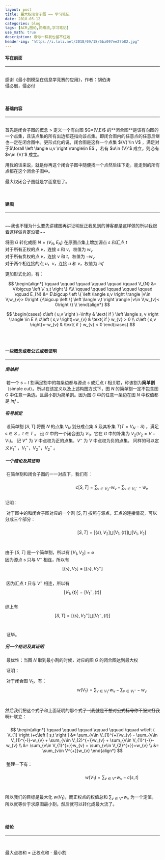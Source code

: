 ```yaml
---
layout: post
title: 最大权闭合子图 —— 学习笔记
date: 2018-05-12
categories: blog
tags: [ACM,图论,网络流,学习笔记]
use_math: true
description: 跟你一样我也留不住她
header-img: "https://i.loli.net/2018/09/18/5ba097ee27b82.jpg"
---
```



#### 写在前面
***
<br>
感谢《最小割模型在信息学竞赛的应用》，作者：胡伯涛<br>
侵必删，侵必付<br><br><br>

#### 基础内容
***
<br>
首先是闭合子图的概念
> 定义一个有向图 $G=(V,E)$ 的**闭合图**是该有向图的一个点集，且该点集的所有出边都还指向该点集。即闭合图内的任意点的任意后继也一定在闭合图中。更形式化的说，闭合图是这样一个点集 ${V}'\in V$ ，满足对于$\forall \left \langle u,v \right \rangle\in E$ ，若有 $u\in {V}'$ 成立，则必有 $v\in {V}'$ 成立。

用我的话来说，就是你再这个闭合子图中随便找一个点然后往下走，能走到的所有点都在这个闭合子图中。

最大权闭合子图就是字面意思了。<br><br><br>

#### 建图
***
<br>
~~我也不懂为什么要先讲建图再讲证明反正我见到的博客都是这样做的所以我跟着这样做肯定没错~~<br>

将图 $G$ 转化成图 $N=(V_{N},E_{N})$
在原图点集上增加源点 $s$ 和汇点 $t$ <br>
对于所有正权的点 $v$，连接 $s$ 和 $v$，权值为 $w_{v}$<br>
对于所有负权的点 $v$，连接 $v$ 和 $t$，权值为 $-w_{v}$<br>
对于两个相连接的点 $u$，$v$，连接 $u$ 和 $v$，权值为 $inf$<br>

更加形式化的，有：<br>

$$
\begin{align*}
\qquad \qquad \qquad \qquad \qquad \qquad V_{N} &= V\bigcup \left \{ s,t \right \} \\\\
\qquad \qquad \qquad \qquad \qquad \qquad E_{N} &= E\bigcup \left \{ \left \langle s,v \right \rangle |v\in V,w_{v}> 0\right \}\bigcup \left \{ \left \langle v,t \right \rangle |v\in V,w_{v}< 0\right \} \\
\end{align*}
$$

$$
\begin{cases}
c\left ( u,v \right )=\infty & \text{ if } \left \langle s, v \right \rangle \in  E \\ 
c\left ( s,v \right)=w_{v} & \text{ if } w_{v} > 0 \\ 
c\left ( s,v \right)=-w_{v} & \text{ if } w_{v} < 0
\end{cases}
$$

<br><br>

#### 一些概念或者公式或者证明
***

##### 简单割

​	若一个 $s - t$ 割满足割中的每条边都与源点 $s$ 或汇点 $t$ 相关联，称该割为**简单割**（simple cut）。所以在该定义以及上述构图方式下，图 $N$ 的简单割一定不包含图 $G$ 中任意一条边。且最小割为简单割。因为图 $G$ 中的任意一条边在图 $N$ 中权值都是 $inf$ 。



##### 符号规定

​	设简单割 $\left [S,T  \right ]$ 将图 $N$ 的点集 $V_{N}$ 划分成点集 $S$ 及其补集 $T(T = V_{N} - S)$ ，满足 $s\in S$ ，$t \in T$ 。
	设 $G$ 中的一个闭合图为 $V_{1}$，它在 $G$ 中的补集为 $V_{2}(V_{2} = V - V_{1})$。
	记 $V^{+}$ 为 $V$ 中点权为正的点集，$V^{-}$ 为 $V$ 中点权为负的点集。
	同样的可以定义$V_{1}^{+}$ ，$V_{1}^{-}$，$V_{2}^{+}$，$V_{2}^{-}$ 。



##### 一个结论及其证明

​	在简单割和闭合子图的一一对应下，我们有：<br><br>
$$
\qquad \qquad \qquad \qquad \qquad \qquad c\left [ S,T\right ] = \sum_{v\in V_{2}^{+}}w_{v} + \sum_{v\in V_{1}^{-}}-w_{v}
$$<br>
​	证明：<br>

​		对于图中的和闭合子图对应的一个割 $\left [S,T  \right ]$ 按照与源点，汇点的连接情况，可以分成三个部分：<br><br>
$$
\qquad \qquad \qquad \qquad \qquad \qquad  \left [ S,T\right ] = \left [ \left \{ s \right \},V_{2} \right ]\bigcup \left [ V_{1},\left \{ t \right \} \right ] \bigcup\left [ V_{1},V_{2}\right ]
$$<br><br>
​		由于 $\left [S,T  \right ]$ 是一个简单割，所以有 $\left [V_{1},V_{2}  \right ] = \varnothing$<br>
​		因为源点 $s$ 只与 $V^{+}$ 相连，所以有 $$\left [ \left \{ s \right \},V_{2} \right ]=\left [ \left \{ s \right \},V_{2}^{+} \right ]$$ <br>
​		因为汇点 $t$ 只与 $V^{-}$ 相连，所以有 $$\left [ V_{1},\left \{ t \right \} \right ]=\left [ V_{1}^{-},\left \{ t \right \} \right ]$$ <br>
		 综上有 $$\left [ S,T\right ] = \left [ \left \{ s \right \},V_{2}^{+} \right ]\bigcup \left [ V_{1}^{-},\left \{ t \right \} \right ]$$<br>

​	证毕。<br>



##### 另一个结论及其证明

​	最优性：当图 $N$ 取到最小割的时候，对应的图 $G$ 的闭合图达到最大权



​	证明：

​		对于闭合图 $V_{1}$，有：<br>
$$
\qquad \qquad \qquad \qquad \qquad \qquad w(V_{1}) = \sum_{v\in V_{1}^{+}}w_{v} - \sum_{v\in V_{1}^{-}}-w_{v}
$$<br><br>
​		然后我们把这个式子和上面证明的那个式子~~（我就是不想对公式标号你不服来打我啊）~~联立：<br><br>
$$
\begin{align*}
\qquad \qquad \qquad \qquad \qquad \qquad w\left ( V_{1} \right )+c\left [ s,t \right ] &= \sum_{v\in V_{1}^{+}}w_{v} - \sum_{v\in V_{1}^{-}}-w_{v} + \sum_{v\in V_{2}^{+}}w_{v} + \sum_{v\in V_{1}^{-}}-w_{v} \\
&= \sum_{v\in V_{1}^{+}}w_{v} + \sum_{v\in V_{2}^{+}}+w_{v} \\
&= \sum_{v\in V^{+}}w_{v}
\end{align*}
$$<br>
​		整理一下有：<br><br>
$$
\qquad \qquad \qquad \qquad \qquad \qquad w\left ( V_{1} \right ) = \sum_{v\in V^{+}}w_{v} -c\left [ s,t \right ]
$$<br><br>
​	所以我们的目标是最大化 $w\left ( V_{1} \right )$，而正权点的权值总和 $\sum_{v\in V^{+}}w_{v}$ 为一个定值，所以就等价于求原图最小割，然后就可以转化成最大流了。<br><br><br>

#### 结论
***
<br>

最大点权和 = 正权点和 - 最小割

